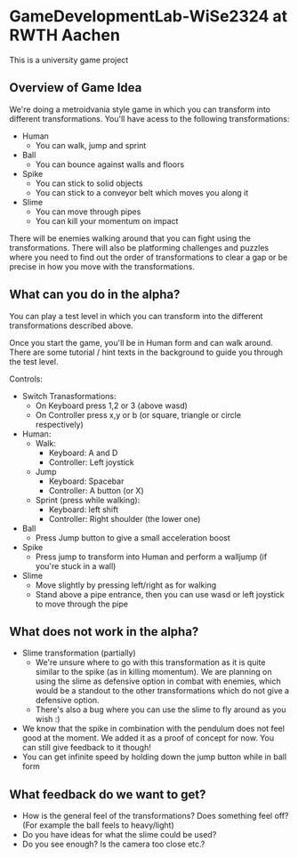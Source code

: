 # GameDevelopmentLab-WiSe2324 at RWTH Aachen
This is a university game project

## Overview of Game Idea

We're doing a metroidvania style game in which you can transform into different transformations.
You'll have acess to the following transformations:
- Human
    - You can walk, jump and sprint
- Ball
    - You can bounce against walls and floors
- Spike
    - You can stick to solid objects
    - You can stick to a conveyor belt which moves you along it
- Slime
    - You can move through pipes
    - You can kill your momentum on impact

There will be enemies walking around that you can fight using the transformations. There will also be platforming challenges and puzzles where you need to find out the order of transformations to clear a gap or be precise in how you move with the transformations.

## What can you do in the alpha?

You can play a test level in which you can transform into the different transformations described above.

Once you start the game, you'll be in Human form and can walk around. There are some tutorial / hint texts in the background to guide you through the test level.

Controls:
- Switch Tranasformations:
    - On Keyboard press 1,2 or 3 (above wasd)
    - On Controller press x,y or b (or square, triangle or circle respectively)
- Human:
    - Walk:
        - Keyboard: A and D
        - Controller: Left joystick
    - Jump
        - Keyboard: Spacebar
        - Controller: A button (or X)
    - Sprint (press while walking):
        - Keyboard: left shift
        - Controller: Right shoulder (the lower one)
- Ball
    - Press Jump button to give a small acceleration boost
- Spike
    - Press jump to transform into Human and perform a walljump (if you're stuck in a wall)
- Slime
    - Move slightly by pressing left/right as for walking
    - Stand above a pipe entrance, then you can use wasd or left joystick to move through the pipe

## What does **not** work in the alpha?

- Slime transformation (partially)
    - We're unsure where to go with this transformation as it is quite similar to the spike (as in killing momentum). We are planning on using the slime as defensive option in combat with enemies, which would be a standout to the other transformations which do not give a defensive option.
    - There's also a bug where you can use the slime to fly around as you wish :)
- We know that the spike in combination with the pendulum does not feel good at the moment. We added it as a proof of concept for now. You can still give feedback to it though!
- You can get infinite speed by holding down the jump button while in ball form

## What feedback do we want to get?
- How is the general feel of the transformations? Does something feel off? (For example the ball feels to heavy/light)
- Do you have ideas for what the slime could be used?
- Do you see enough? Is the camera too close etc.?

